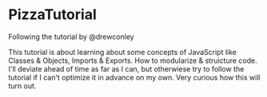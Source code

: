 # PizzaTutorial
 Following the tutorial by @drewconley

This tutorial is about learning about some concepts of JavaScript like Classes & Objects, Imports & Exports. How to modularize & struicture code. I'll deviate ahead of time as far as I can, but otherwiese try to follow the tutorial if I can't optimize it in advance on my own. Very curious how this will turn out.
